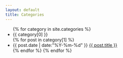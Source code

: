 ```yaml
---
layout: default
title: Categories
---
```


<ul>
    {% for category in site.categories %}
    <li id="{{ category[0] }}">{{ category[0] }}</li>
    {% for post in category[1] %}
    <li>
        <time datetime="{{ post.date | date:"%Y-%m-%d" }}">{{ post.date | date:"%Y-%m-%d" }}</time>
        <a href="{{ site.url }}{{ post.url }}" title="{{ post.title }}">{{ post.title }}</a>
    </li>
    {% endfor %}
    {% endfor %}
</ul>

